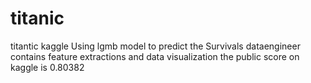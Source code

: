 # titanic
titantic kaggle
Using lgmb model to predict the Survivals
dataengineer contains feature extractions and data visualization
the public score on kaggle is 0.80382
